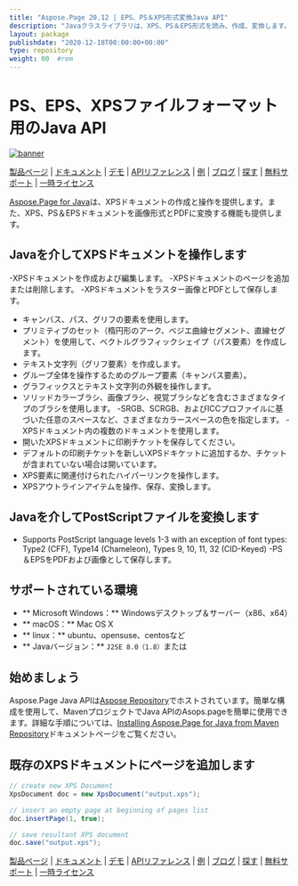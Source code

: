```yaml
---
title: "Aspose.Page 20.12 | EPS、PS＆XPS形式変換Java API" 
description: "Javaクラスライブラリは、XPS、PS＆EPS形式を読み、作成、変換します。グリフ、画像ブラシ、ベクター、ベジエ、カラーブラシ、透明性、および不透明なマスクをサポートします。" 
layout: package
publishdate: "2020-12-18T00:00:00+00:00"
type: repository
weight: 00	#rem
---
```


# PS、EPS、XPSファイルフォーマット用のJava API
[![banner](../aspose_page-for-java-banner.png)](./)

[製品ページ](https://products.aspose.com/page/java) | [ドキュメント](https://docs.aspose.com/page/java/) | [デモ](https://products.aspose.app/page/family) | [APIリファレンス](https://apireference.aspose.com/page/java) | [例](https://github.com/aspose-page/Aspose.Page-for-Java) | [ブログ](https://blog.aspose.com/category/page/) | [探す](https://search.aspose.com/) | [無料サポート](https://forum.aspose.com/c/page) | [一時ライセンス](https://purchase.aspose.com/temporary-license)

[Aspose.Page for Java](https://products.aspose.com/page/java)は、XPSドキュメントの作成と操作を提供します。また、XPS、PS＆EPSドキュメントを画像形式とPDFに変換する機能も提供します。

## Javaを介してXPSドキュメントを操作します
-XPSドキュメントを作成および編集します。
-XPSドキュメントのページを追加または削除します。
-XPSドキュメントをラスター画像とPDFとして保存します。
 - キャンバス、パス、グリフの要素を使用します。
 - プリミティブのセット（楕円形のアーク、ベジエ曲線セグメント、直線セグメント）を使用して、ベクトルグラフィックシェイプ（パス要素）を作成します。
 - テキスト文字列（グリフ要素）を作成します。
 - グループ全体を操作するためのグループ要素（キャンバス要素）。
 - グラフィックスとテキスト文字列の外観を操作します。
 - ソリッドカラーブラシ、画像ブラシ、視覚ブラシなどを含むさまざまなタイプのブラシを使用します。
-SRGB、SCRGB、およびICCプロファイルに基づいた任意のスペースなど、さまざまなカラースペースの色を指定します。
-XPSドキュメント内の複数のドキュメントを使用します。
 - 開いたXPSドキュメントに印刷チケットを保存してください。
 - デフォルトの印刷チケットを新しいXPSドキケットに追加するか、チケットが含まれていない場合は開いています。
 -  XPS要素に関連付けられたハイパーリンクを操作します。
 -  XPSアウトラインアイテムを操作、保存、変換します。

## Javaを介してPostScriptファイルを変換します
- Supports PostScript language levels 1-3 with an exception of font types: Type2 (CFF), Type14 (Chameleon), Types 9, 10, 11, 32 (CID-Keyed)
-PS＆EPSをPDFおよび画像として保存します。

## サポートされている環境
 -  ** Microsoft Windows：** Windowsデスクトップ＆サーバー（x86、x64）
 -  ** macOS：** Mac OS X
 -  ** linux：** ubuntu、opensuse、centosなど
 -  ** Javaバージョン：** `J2SE 8.0（1.8）`または

## 始めましょう

Aspose.Page Java APIは[Aspose Repository](https://repository.aspose.com/page/)でホストされています。簡単な構成を使用して、MavenプロジェクトでJava APIのAsops.pageを簡単に使用できます。詳細な手順については、[Installing Aspose.Page for Java from Maven Repository](https://docs.aspose.com/page/java/installation/)ドキュメントページをご覧ください。

## 既存のXPSドキュメントにページを追加します

```java
// create new XPS Document
XpsDocument doc = new XpsDocument("output.xps");

// insert an empty page at beginning of pages list
doc.insertPage(1, true);

// save resultant XPS document
doc.save("output.xps");
```

[製品ページ](https://products.aspose.com/page/java) | [ドキュメント](https://docs.aspose.com/page/java/) | [デモ](https://products.aspose.app/page/family) | [APIリファレンス](https://apireference.aspose.com/page/java) | [例](https://github.com/aspose-page/Aspose.Page-for-Java) | [ブログ](https://blog.aspose.com/category/page/) | [探す](https://search.aspose.com/) | [無料サポート](https://forum.aspose.com/c/page) | [一時ライセンス](https://purchase.aspose.com/temporary-license)
